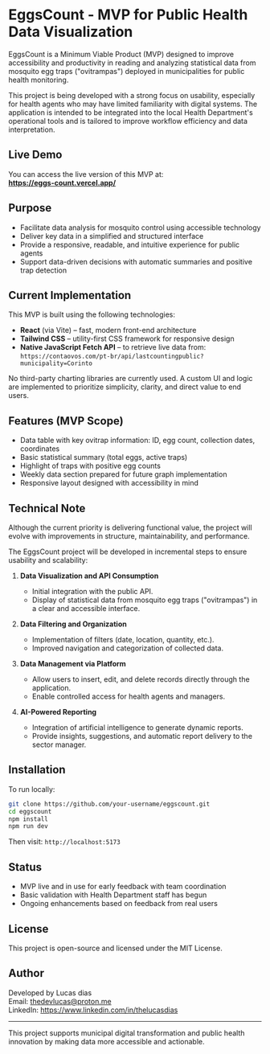# EggsCount - MVP for Public Health Data Visualization

EggsCount is a Minimum Viable Product (MVP) designed to improve accessibility and productivity in reading and analyzing statistical data from mosquito egg traps ("ovitrampas") deployed in municipalities for public health monitoring.

This project is being developed with a strong focus on usability, especially for health agents who may have limited familiarity with digital systems. The application is intended to be integrated into the local Health Department's operational tools and is tailored to improve workflow efficiency and data interpretation.

## Live Demo

You can access the live version of this MVP at:  
**https://eggs-count.vercel.app/**

## Purpose

- Facilitate data analysis for mosquito control using accessible technology
- Deliver key data in a simplified and structured interface
- Provide a responsive, readable, and intuitive experience for public agents
- Support data-driven decisions with automatic summaries and positive trap detection

## Current Implementation

This MVP is built using the following technologies:

- **React** (via Vite) – fast, modern front-end architecture
- **Tailwind CSS** – utility-first CSS framework for responsive design
- **Native JavaScript Fetch API** – to retrieve live data from:
  `https://contaovos.com/pt-br/api/lastcountingpublic?municipality=Corinto`

No third-party charting libraries are currently used. A custom UI and logic are implemented to prioritize simplicity, clarity, and direct value to end users.

## Features (MVP Scope)

- Data table with key ovitrap information: ID, egg count, collection dates, coordinates
- Basic statistical summary (total eggs, active traps)
- Highlight of traps with positive egg counts
- Weekly data section prepared for future graph implementation
- Responsive layout designed with accessibility in mind

## Technical Note

Although the current priority is delivering functional value, the project will evolve with improvements in structure, maintainability, and performance.

The EggsCount project will be developed in incremental steps to ensure usability and scalability:

1. **Data Visualization and API Consumption**  
   - Initial integration with the public API.  
   - Display of statistical data from mosquito egg traps ("ovitrampas") in a clear and accessible interface.  

2. **Data Filtering and Organization**  
   - Implementation of filters (date, location, quantity, etc.).  
   - Improved navigation and categorization of collected data.  

3. **Data Management via Platform**  
   - Allow users to insert, edit, and delete records directly through the application.  
   - Enable controlled access for health agents and managers.  

4. **AI-Powered Reporting**  
   - Integration of artificial intelligence to generate dynamic reports.  
   - Provide insights, suggestions, and automatic report delivery to the sector manager.  

## Installation

To run locally:

```bash
git clone https://github.com/your-username/eggscount.git
cd eggscount
npm install
npm run dev
```

Then visit: `http://localhost:5173`

## Status

- MVP live and in use for early feedback with team coordination
- Basic validation with Health Department staff has begun
- Ongoing enhancements based on feedback from real users

## License

This project is open-source and licensed under the MIT License.

## Author

Developed by Lucas dias  
Email: thedevlucas@proton.me  
LinkedIn: https://www.linkedin.com/in/thelucasdias

---

This project supports municipal digital transformation and public health innovation by making data more accessible and actionable.
